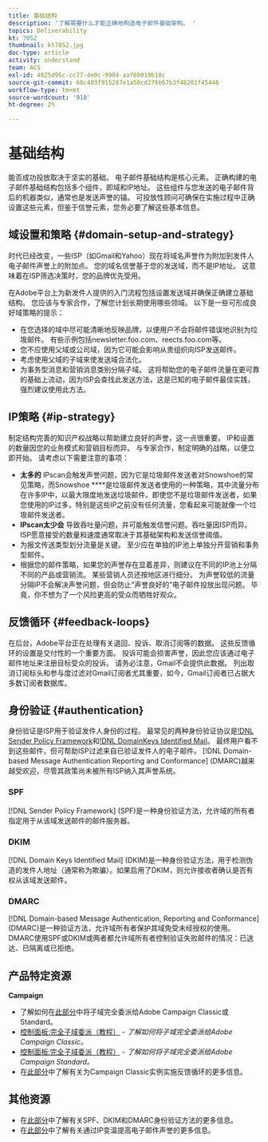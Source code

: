 ```yaml
---
title: 基础结构
description: '了解需要什么才能正确地构造电子邮件基础架构。 '
topics: Deliverability
kt: 7052
thumbnail: kt7052.jpg
doc-type: article
activity: understand
team: ACS
exl-id: 4025d95c-cc77-4e0c-9904-aaf60019b18c
source-git-commit: 68c403f915287e1a50cd276b67b3f48202f45446
workflow-type: tm+mt
source-wordcount: '910'
ht-degree: 2%

---
```


# 基础结构

能否成功投放取决于坚实的基础。 电子邮件基础结构是核心元素。 正确构建的电子邮件基础结构包括多个组件，即域和IP地址。 这些组件与您发送的电子邮件背后的机器类似，通常也是发送声誉的锚。 可投放性顾问可确保在实施过程中正确设置这些元素，但鉴于信誉元素，您务必要了解这些基本信息。

## 域设置和策略 {#domain-setup-and-strategy}

时代已经改变，一些ISP（如Gmail和Yahoo）现在将域名声誉作为附加到发件人电子邮件声誉上的附加点。 您的域名信誉基于您的发送域，而不是IP地址。 这意味着在ISP筛选决策时，您的品牌优先受用。

在Adobe平台上为新发件人提供的入门流程包括设置发送域并确保正确建立基础结构。 您应该与专家合作，了解您计划长期使用哪些领域。 以下是一些可形成良好域策略的提示：

* 在您选择的域中尽可能清晰地反映品牌，以便用户不会将邮件错误地识别为垃圾邮件。 有些示例包括newsletter.foo.com、reects.foo.com等。
* 您不应使用父域或公司域，因为它可能会影响从贵组织向ISP发送邮件。
* 考虑使用父域的子域来使发送域合法化。
* 为事务型消息和营销消息类别分隔子域。 这将帮助您的电子邮件流量在更可靠的基础上流动，因为ISP会查找此发送方法，这是已知的电子邮件最佳实践，强烈建议使用此方法。

## IP策略 {#ip-strategy}

制定结构完善的知识产权战略以帮助建立良好的声誉，这一点很重要。 IP和设置的数量因您的业务模式和营销目标而异。 与专家合作，制定明确的战略，以便立即开始。 请考虑以下需要注意的事项：

* **太多的** IPscan会触发声誉问题，因为它是垃圾邮件发送者对Snowshoe的常见策略，而Snowshoe ****&#x200B;是垃圾邮件发送者使用的一种策略，其中流量分布在许多IP中，以最大限度地发送垃圾邮件。即使您不是垃圾邮件发送者，如果您使用的IP过多，特别是这些IP之前没有任何流量，您看起来可能就像一个垃圾邮件发送者。
* **IPscan太少会** 导致吞吐量问题，并可能触发信誉问题。吞吐量因ISP而异。 ISP愿意接受的数量和速度通常取决于其基础架构和发送信誉阈值。
* 为报文传送类型划分流量是关键。 至少应在单独的IP池上单独分开营销和事务型邮件。
* 根据您的邮件策略，如果您的声誉存在显着差异，则建议在不同的IP池上分隔不同的产品或营销流。 某些营销人员还按地区进行细分。 为声誉较低的流量分隔IP不会解决声誉问题，但会防止“声誉良好的”电子邮件投放出现问题。 毕竟，你不想为了一个风险更高的受众而牺牲好观众。

## 反馈循环 {#feedback-loops}

在后台，Adobe平台正在处理有关退回、投诉、取消订阅等的数据。 这些反馈循环的设置是交付性的一个重要方面。 投诉可能会损害声誉，因此您应该通过电子邮件地址来注册目标受众的投诉。 请务必注意，Gmail不会提供此数据。 列出取消订阅标头和参与度过滤对Gmail订阅者尤其重要，如今，Gmail订阅者已占据大多数订阅者数据库。

## 身份验证 {#authentication}

身份验证是ISP用于验证发件人身份的过程。 最常见的两种身份验证协议是[!DNL Sender Policy Framework](SPF)和[!DNL DomainKeys Identified Mail](DKIM)。 最终用户看不到这些邮件，但可帮助ISP过滤来自已验证发件人的电子邮件。 [!DNL Domain-based Message Authentication Reporting and Conformance] (DMARC)越来越受欢迎，尽管其政策尚未被所有ISP纳入其声誉系统。

### SPF

[!DNL Sender Policy Framework] (SPF)是一种身份验证方法，允许域的所有者指定用于从该域发送邮件的邮件服务器。

### DKIM

[!DNL Domain Keys Identified Mail] (DKIM)是一种身份验证方法，用于检测伪造的发件人地址（通常称为欺骗）。如果启用了DKIM，则允许接收者确认是否有权从该域发送邮件。

### DMARC

[!DNL Domain-based Message Authentication, Reporting and Conformance] (DMARC)是一种验证方法，允许域所有者保护其域免受未经授权的使用。DMARC使用SPF或DKIM或两者都允许域所有者控制验证失败邮件的情况：已送达、已隔离或已拒绝。

## 产品特定资源

**Campaign**

* 了解如何在[此部分](/help/additional-resources/ac-domain-name-setup.md)中将子域完全委派给Adobe Campaign Classic或Standard。
* [控制面板:完全子域委派（教程）](https://experienceleague.adobe.com/docs/campaign-classic-learn/control-panel/subdomains-and-certificates/subdomain-delegation.html)  -  *了解如何将子域完全委派给Adobe Campaign Classic。*
* [控制面板:完全子域委派（教程）](https://experienceleague.adobe.com/docs/campaign-standard-learn/control-panel/subdomains-and-certificates/subdomain-delegation.html)  -  *了解如何将子域完全委派给Adobe Campaign Standard。*
* 在[此部分](/help/additional-resources/acc-technical-recommendations.md#feedback-loop-acc)中了解有关为Campaign Classic实例实施反馈循环的更多信息。

## 其他资源

* 在[此部分](/help/additional-resources/authentication.md)中了解有关SPF、DKIM和DMARC身份验证方法的更多信息。
* 在[此部分](/help/additional-resources/increase-reputation-with-ip-warming.md)中了解有关通过IP变温提高电子邮件声誉的更多信息。
